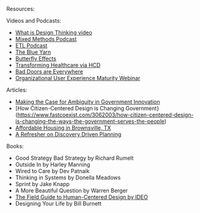 Resources:

Videos and Podcasts:
* [What is Design Thinking video](https://vimeo.com/90355541)
* [Mixed Methods Podcast](https://www.mixed-methods.org/)
* [ETL Podcast](http://ecorner-legacy.stanford.edu/podcasts)
* [The Blue Yarn](http://99percentinvisible.org/episode/episode-30-the-blue-yarn-download-embed-share/)
* [Butterfly Effects](http://99percentinvisible.org/episode/butterfly-effects/)
* [Transforming Healthcare via HCD](https://www.youtube.com/watch?v=jajduxPD6H4)
* [Bad Doors are Everywhere](http://www.vox.com/2016/2/26/11120236/bad-doors-human-centered-design)
* [Organizational User Experience Maturity Webinar](https://www.youtube.com/watch?v=Xks76hzprqw&feature=youtu.be)


Articles:
* [Making the Case for Ambiguity in Government Innovation](https://www.govloop.com/making-case-ambiguity-government-innovation/)
* [How Citizen-Centered Design is Changing Government}(https://www.fastcoexist.com/3062003/how-citizen-centered-design-is-changing-the-ways-the-government-serves-the-people)
* [Affordable Housing in Brownsville, TX](http://www.citylab.com/housing/2014/10/in-americas-poorest-city-a-housing-breakthrough/380912/)
* [A Refresher on Discovery Driven Planning](https://hbr.org/2017/02/a-refresher-on-discovery-driven-planning)


Books:
* Good Strategy Bad Strategy by Richard Rumelt
* Outside In by Harley Manning
* Wired to Care by Dev Patnaik
* Thinking in Systems by Donella Meadows
* Sprint by Jake Knapp
* A More Beautiful Question by Warren Berger
* [The Field Guide to Human-Centered Design by IDEO](http://www.designkit.org/resources/1)
* Designing Your Life by Bill Burnett

